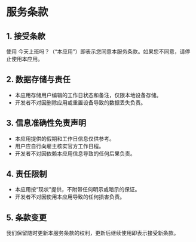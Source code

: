 # 服务条款

## 1. 接受条款  
使用 今天上班吗？（“本应用”）即表示您同意本服务条款。如果您不同意，请停止使用本应用。

## 2. 数据存储与责任  
- 本应用存储用户编辑的工作日状态和备注，仅限本地设备存储。  
- 开发者不对因删除应用或重置设备导致的数据丢失负责。  

## 3. 信息准确性免责声明  
- 本应用提供的假期和工作日信息仅供参考。  
- 用户应自行向雇主核实官方工作日程。  
- 开发者不对因依赖本应用信息导致的任何后果负责。  

## 4. 责任限制  
- 本应用按“现状”提供，不附带任何明示或暗示的保证。  
- 开发者不对因使用本应用导致的任何损害负责。  

## 5. 条款变更  
我们保留随时更新本服务条款的权利，更新后继续使用即表示接受新条款。  
